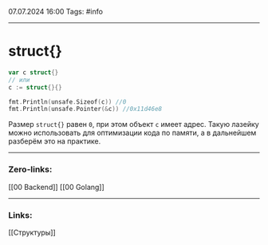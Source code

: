 07.07.2024 16:00
Tags: #info

---
# struct{}
```go
var c struct{}
// или
c := struct{}{}

fmt.Println(unsafe.Sizeof(c)) //0
fmt.Println(unsafe.Pointer(&c)) //0x11d46e8
```
Размер `struct{}` равен `0`, при этом объект `c` имеет адрес. Такую лазейку можно использовать для оптимизации кода по памяти, а в дальнейшем разберём это на практике.


---
### Zero-links:
[[00 Backend]] [[00 Golang]]

---
### Links:
[[Структуры]]